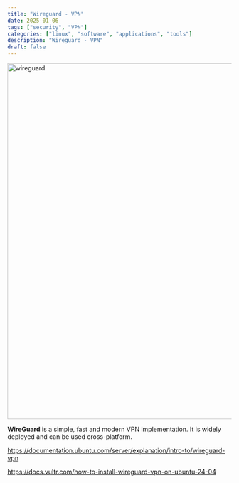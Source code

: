 ```yaml
---
title: "Wireguard - VPN"
date: 2025-01-06
tags: ["security", "VPN"]
categories: ["linux", "software", "applications", "tools"]
description: "Wireguard - VPN"
draft: false
---
```


<img src="https://www.wireguard.com/img/wireguard.svg" alt="wireguard" width="800px" height="800px">

**WireGuard** is a simple, fast and modern VPN implementation. It is widely deployed and can be used cross-platform.

https://documentation.ubuntu.com/server/explanation/intro-to/wireguard-vpn

https://docs.vultr.com/how-to-install-wireguard-vpn-on-ubuntu-24-04
